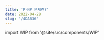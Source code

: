 ```yaml
---
title: 'P-NP 문제란?'
date: 2022-04-28
slug: '/4DAB36'
---
```


import WIP from '@site/src/components/WIP'

<WIP />
